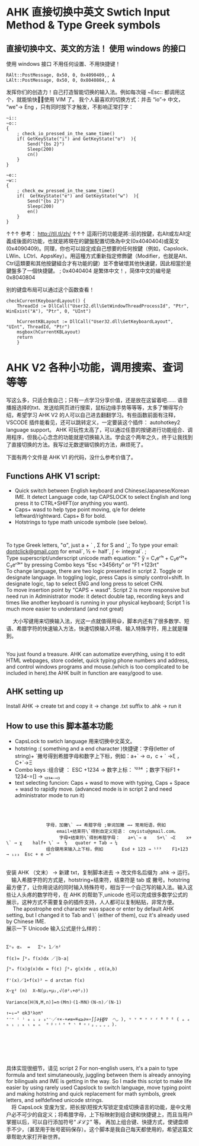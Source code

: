 
# AHK 直接切换中英文 Swtich Input Method & Type Greek symbols


## 直接切换中文、英文的方法！ 使用 windows 的接口

使用 windows 接口 不用任何设置、不用快捷键！
```
RAlt::PostMessage, 0x50, 0, 0x4090409,, A
LAlt::PostMessage, 0x50, 0, 0x8040804,, A
```
发挥你们的创造力！自己打造智能切换的输入法。例如每次碰  ~Esc:: 都调用这个，就能愉快👌🏻使用 VIM 了。
我个人最喜欢的切换方式：并击 “io”→ 中文， “we"→ Eng ，只有同时按下才触发，不影响正常打字：
```
~i::
~o::
{
    ; check_io_pressed_in_the_same_time()
    if( GetKeyState("i") and GetKeyState("o")  ){
        Send("{bs 2}")
        Sleep(200)
        cn()
    }
}

~e::
~w::
{
    ; check_ew_pressed_in_the_same_time()   
    if(  GetKeyState("e") and GetKeyState("w")  ){
        Send("{bs 2}")
        Sleep(200)
        en()
    }
}
```



↑↑↑
参考： http://tll.tl/zh/
↑↑↑
這兩行的功能是將::前的按鍵，右Alt或左Alt定義成後面的功能，也就是將現在的鍵盤配置切換為中文(0x4040404)或英文(0x4090409)。同理，你也可以設定成自己想要的任何按鍵（例如，Capslock、LWin、LCtrl、AppsKey）。用這種方式重新指定修飾鍵（Modifier，也就是Alt、Ctrl這類要和其他按鍵組合才有功能的鍵）並不會破壞其他快速鍵，因此相當於是鍵盤多了一個快捷鍵。  ; 0x4040404 是繁体中文！，简体中文的编号是 0x8040804

别的键盘布局可以通过这个函数查看！
```
checkCurrentKeyboardLayout() {
    ThreadId := DllCall("User32.dll\GetWindowThreadProcessId", "Ptr", WinExist("A"), "Ptr", 0, "UInt")

    hCurrentKBLayout := DllCall("User32.dll\GetKeyboardLayout", "UInt", ThreadId, "Ptr")
    msgbox(hCurrentKBLayout)
    return
    }
```

# AHK V2 各种小功能，调用搜索、查词等等
写这么多，只适合我自己；只有一点学习分享价值，还是放在这留着吧……
语音播报选择的txt、发送给网页进行搜索，鼠标边缘手势等等等，太多了懒得写介绍，希望学习 AHK V2 的人可以自己进去翻翻学习。有些函数前面有注释，VSCODE 插件能看见，还可以跳转定义，一定要装这个插件： autohotkey2 language support。
AHK 可玩性太高了，可以通过任意的按键进行功能组合、调用程序，但我心心念念的功能就是切换输入法。学会这个两年之久，终于让我找到了直接切换的方法。我写过无数逻辑切换的方法，麻烦死了。


下面有两个文件是 AHK V1 的代码，没什么参考价值了。

## Functions AHK V1 script:
* Quick switch between English keyboard and Chinese/Japanese/Korean IME. It detect Language code, tap CAPSLOCK to select English and long press it to CTRL+SHIFT(or anything you want).
* Caps+ wasd to help type point moving, q/e for delete leftward/rightward. Caps+ B for bold.
* Hotstrings to type math unicode symbole (see below).
<br>

To type Greek letters, "α", just a + \` , Σ for S and \`,; To type your email: dontclick@gmail.com for email\`,  ½ ← half\`, ∫ ← integral\`.  ;<br>
Type superscript/underscript unicode math equation:  " y̅ = C₁eʳ¹ᵗ + C₂eʳ²ᵗ+ C₃eʳ³ᵗ" by pressing Combo keys “Esc +3456rty” or "F1 +123rt" <br>
To change language, there are two logic presented in script 2. Toggle or designate language. In toggling logic, press Caps is simply control+shift. In designate logic, tap to select ENG and long press to selcet CHN.  <br>
To move insertion point by "CAPS + wasd". Script 2 is more responsive but need run in Administrator mode: it detect double tap, recording keys and times like another keyboard is running in your physical keyboard; Script 1 is much more easier to understand (and not great)<br>






&emsp;
大小写键用来切换输入法，光这一点就值得用😃，脚本内还有了很多数学、短语、希腊字符的快速输入方法，快速切换输入环境、输入特殊字符，用上就是赚到。<br>

<br>You just found a treasure. AHK can automatize everything, using it to edit HTML webpages, store codelet, quick typing phone numbers and address, and control windows programs and mouse.(which is too complicated to be included in here).the AHK built in function are easy/good to use. <br>
## AHK setting up
Install AHK → create txt and copy it → change .txt suffix to .ahk → run it


## How to use this 脚本基本功能
* CapsLock to swtich language 用来切换中文英文。 <br>
* hotstring :( something and a end character )快捷键：字母(letter of string)+ \`撇号得到希腊字母和数字上下标，例如：a+\` → α，c + \` →ξ  ，C+\`→Ξ   <br>
* Combo keys :组合键 ： ESC +1234  → 数字上标：  ¹²³⁴ ；数字下标F1 + 1234-=[]  →    ₁₂₃₄₋₌₍₎  <br>
* text selecting funcion: Caps + wasd to move with typing, Caps + Space + wasd to rapidly move. (advanced mode is in script 2 and need administrator mode to run it)

<br><br>

                   字母，加撇\` →→ 希腊字母 ;单词加撇 →→ 常用短语，例如 
                       email+结束符\`得到自定义短语： cmyistu@gmail.com。 
                        字母+结束符\`得到希腊字母：   a+\`→ α    S+\` →Σ    x+ \` → χ    half+ \` →  ½   quater + Tab → ¼
                   组合键用来输入上下标，例如       Esd + 123 → ¹²³    F1+123 → ₁₂₃  Esc + e →ᵉ   

<br>
安装 AHK （文末） → 新建 txt，复制脚本进去 → 改文件名后缀为 .ahk → 运行。<br>
&emsp;输入希腊字符的方式是，hotstring+结束符，结束符是 tab 或 撇号。hotstring 最方便了，让你用说话的同时输入特殊符号，相当于一个自己写的输入法。输入这些让人头疼的数学符号，在 AHK 的帮助下,unicode 也可以完成很多数学公式的展示，这种方式不需要复杂的插件支持，人人都可以复制粘贴，非常方便。 <br>
&emsp; The apostrophe end character was space or enter by default AHK setting, but I changed it to Tab and \` (either of them), cuz it's already used by Chinese IME. <br>
展示一下 Unicode 输入公式是什么样的：
<br><br>

    Σⁿ₀ αₙ  =   Σⁿ₀ 1／n²  

    f(ε)= ∫ᵇₐ f(x)dx ／|b-a|

    ∫ᵇₐ f(x)g(x)dx = f(ε) ∫ᵇₐ g(x)dx , ε∈(a,b)

    f'(x)／1+f(x)² ← d arctan f(x)

    X~χ² (n)  X∼N(μ₁+μ₂,√(σ²₁+σ²₂))

    Variance[H(N,M,n)]=nᐧ(M⁄n)ᐧ(1-M⁄N)ᐧ(N-n)／(N-1)

    ↑←↓→⁰ αk3¹λοπ⁹   
    ⁺⁻⁼ ⁽ ⁾ ₀ ₁ ₂ ₃⁺⁻ᐧ／÷×-+≠≡≈≝≤≥∂∞∘∫∫∂∮∯∇  ◠◡ ), ᵘ ᵛ ʷ ˣ ʸ ᶻ ᴮ ᴰ ᴱ ( ₐ ₑ ₕ ᵢ ⱼ ₖ ₗ ₘ ₙ  ᵅ ᵝ ᵞ ᵟ ᵋ ᶿ ᶥ ᶲ ᵠ ᵡ ᵦ ᵧ ᵨ ᵩ ᵪ ).

<br><br><br><br><br>
具体实现很细节，请见 script 2 
For non-english users, it's a pain to type formula and text simutaneously, juggling between them is already annoying for bilinguals and IME is getting in the way. So I made this script to make life easier by using rarely used Capslock to switch language, move typing point and making hotstring and quick replacement for math symbols, greek letters, and selfdefined unicode strings. <br>
&emsp;将 CapsLock 变废为宝，把长按\短按大写锁定变成切换语言的功能，是中文用户必不可少的自定义；将希腊字母，上下标映射到组合键和快捷键上，而且当用户掌握以后，可以自行添加符号“ ℱℒ𝒵” 等。 再加上组合键、快捷方式，使键盘顺手不少，（甚至用于账号密码保存）。这个脚本是我自己每天都使用的，希望这篇文章帮助大家打开新世界。<br>

